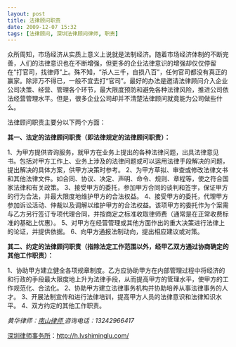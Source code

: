 ```yaml
---
layout: post
title: 法律顾问职责
date: 2009-12-07 15:32
tags: [法律顾问, 深圳法律顾问律师, 职责]
---
```

众所周知，市场经济从实质上意义上说就是法制经济。随着市场经济体制的不断完善，人们的法律意识也在不断增强，但更多的企业法律意识的增强却仅仅停留在“打官司，找律师”上。殊不知，“杀人三千，自损八百”，任何官司都没有真正的赢家。除非万不得已，一般不宜去打“官司”。最好的办法是邀请法律顾问介入企业公司决策、经营、管理各个环节，最大限度预防和避免各种法律风险，推进公司依法经营管理水平。但是，很多企业公司却并不清楚法律顾问就竟能为公司做些什么。

法律顾问职责主要分以下两个方面：

<strong>其一、法定的法律顾问职责（即法律规定的法律顾问职责）： </strong>

1、为甲方提供咨询服务，就甲方在业务上提出的各种法律问题，出具法律意见书。包括对甲方工作上、业务上涉及的法律问题或可以运用法律手段解决的问题，提出解决的具体方案，供甲方决策时参考。
2、为甲方草拟、审查或修改法律文书和其他法律文件。如合同、协议、决定、声明、命令、规则、章程等，使之符合国家法律和有关政策。
3、接受甲方的委托，参加甲方合同的谈判和签字，保证甲方的行为合法，并最大限度地维护甲方的合法权益。
4、接受甲方的委托，代理甲方参加诉讼活动、仲裁以及调解以维护甲方的合法权益。该项甲方的委托作为个案需与乙方另行签订专项代理合同，并按商定之标准收取律师费（通常是在正常收费标准的基础上优惠）。
5、对甲方在经营管理或其他方面作出的重大决策进行法律上的论证，并提供依据。
6、向甲方通报法制动向，提出相应建议或对策。

<strong>其二、约定的法律顾问职责（指除法定工作范围以外，经甲乙双方通过协商确定的其他工作职责）： </strong>

1、协助甲方建立健全各项规章制度。乙方应协助甲方在内部管理过程中将经济的和行政的手段最大限度地上升为法律手段，从而提高甲方的管理水平，使甲方的工作规范化、合法化。
2、协助甲方建立法律事务机构并协助培养从事法律事务的人才。
3、开展法制宣传和进行法律培训，提高甲方人员的法律意识和法律知识水平。
4、双方约定的其他工作职责。

<em>黄华律师：</em><a title="南山律师" href="http://h.lvshiminglu.com/" target="_self"><em>南山律师</em><em>
</em></a><em>咨询电话：13242966417</em>

<a href="http://h.lvshiminglu.com/">深圳律师事务所</a>：<a href="http://h.lvshiminglu.com/">http://h.lvshiminglu.com/</a>

